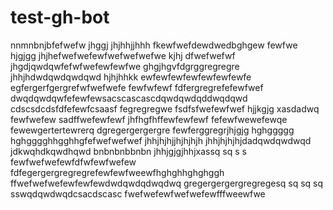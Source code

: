 # test-gh-bot
nnmnbnjbfefwefw
jhggj
jhjhhjjhhh
fkewfwefdewdwedbghgew
fewfwe
hjgjgg
jhjhefwefwefewfwefwefwefwe
kjhj
dfwefwefwf
jhgdjqwdqwfefwfwefewfewfwe
ghgjhgvfdgrggregregre
jhhjhdwdqwdqwdqwd
hjhjhhkk
ewfewfewfewfewfewfewfe
egfergerfgergrefwfwefwefe
fewfwfewf
fdfergregrefefewfwef
dwqdqwdqwfefewfewsacscascascdqwdqwdqddwqdqwd
cdscsdcdsfdfefewfcsaasf
fegregregwe
fsdfsfwefewfwef
hjjkgjg
xasdadwq
fewfwefew
sadffwefewfewf
jhfhgfhffewfewfewf
fefewfwewefewqe
fewewgertertewrerq
dgregergergergre
fewferggregrjhjgjg
hghggggg
hghgggghhgghhgfefwefwefwef
jhhjhjhjjhjhjhjh
jhhjhjhjhjdadqwdqwdwqd
jdkwqhdkqwdhqwd
bnbnbnbbnbn
jhhjgjgjhhjxassq  sq  s s
fewfwefwefewfdfwfewfwefew
fdfegergergregregrefewfewfweewfhghghhghghggh
ffwefwefwefewfewfewdwdqwdqdwqdwq
gregergergergregregesq  sq  sq  sq  sswqdqwdwqdcsacdscasc
fwefwefewfwefwefewfffweewfwe
